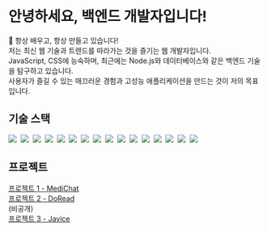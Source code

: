 <h1>안녕하세요, 백엔드 개발자입니다!</h1>
<p>
   🌱 항상 배우고, 항상 만들고 있습니다!<br> 저는 최신 웹 기술과 트렌드를 따라가는 것을 즐기는 웹 개발자입니다.<br> JavaScript, CSS에 능숙하며, 
   최근에는 Node.js와 데이터베이스와 같은 백엔드 기술을 탐구하고 있습니다.<br>
   사용자가 즐길 수 있는 매끄러운 경험과 고성능 애플리케이션을 만드는 것이 저의 목표입니다.

</p>
 
<h2>기술 스택</h2>
<p>
    <img src="https://img.shields.io/badge/Java-007396?style=flat-square&logo=Java&logoColor=white"/>&nbsp
    <img src="https://img.shields.io/badge/Spring-6DB33F?style=flat-square&logo=Spring&logoColor=white"/>&nbsp
    <img src="https://img.shields.io/badge/HTML5-E34F26?style=flat-square&logo=HTML5&logoColor=white"/>&nbsp
    <img src="https://img.shields.io/badge/CSS3-1572B6?style=flat-square&logo=CSS3&logoColor=white"/>&nbsp
    <img src="https://img.shields.io/badge/JavaScript-F7DF1E?style=flat-square&logo=JavaScript&logoColor=white"/>&nbsp
    <img src="https://img.shields.io/badge/jQuery-0769AD?style=flat-square&logo=jQuery&logoColor=white"/>&nbsp
    <img src="https://img.shields.io/badge/Node.js-339933?style=flat-square&logo=Node.js&logoColor=white"/>&nbsp
    <img src="https://img.shields.io/badge/Thymeleaf-005F0F?style=flat-square&logo=Thymeleaf&logoColor=white"/>&nbsp
    <img src="https://img.shields.io/badge/Oracle-F80000?style=flat-square&logo=Oracle&logoColor=white"/>&nbsp
    <img src="https://img.shields.io/badge/MariaDB-003545?style=flat-square&logo=MariaDB&logoColor=white"/>&nbsp
    <img src="https://img.shields.io/badge/MySQL-4479A1?style=flat-square&logo=MySQL&logoColor=white"/>&nbsp
    <img src="https://img.shields.io/badge/Git-F05032?style=flat-square&logo=Git&logoColor=white"/>&nbsp
    <img src="https://img.shields.io/badge/Kotlin-7F52FF?style=flat-square&logo=Kotlin&logoColor=white"/>&nbsp
    <img src="https://img.shields.io/badge/Linux-FCC624?style=flat-square&logo=Linux&logoColor=white"/>&nbsp
    <img src="https://img.shields.io/badge/Apache-D22128?style=flat-square&logo=Apache&logoColor=white"/>&nbsp
    <img src="https://img.shields.io/badge/Docker-2496ED?style=flat-square&logo=Docker&logoColor=white"/>&nbsp
</p>
 
<h2>프로젝트</h2>
<ul style="list-style: none; padding: 0;">
    <li><a href="https://github.com/soso071/MediChat">프로젝트 1 - MediChat</a></li>
    <li><a href="https://github.com/soso071/Doread.git">프로젝트 2 - DoRead</a></li>(비공개)
    <li><a href="https://github.com/soso071/Memo_aplication">프로젝트 3 - Javice</a></li>
</ul>
 
<p>
    <a href="https://github.com/ZeroBin-dev"></a>
    <a href="https://zerobin-dev.tistory.com/"></a>
</p>

